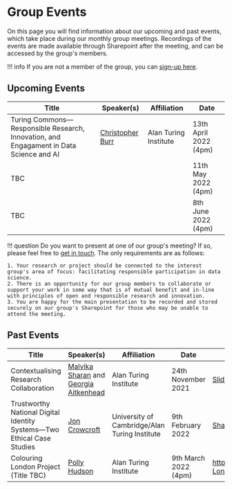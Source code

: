 # Group Events

On this page you will find information about our upcoming and past events, which take place during our monthly group meetings.
Recordings of the events are made available through Sharepoint after the meeting, and can be accessed by the group's members.

!!! info
    If you are not a member of the group, you can [sign-up here](https://forms.office.com/Pages/ResponsePage.aspx?id=p_SVQ1XklU-Knx-672OE-fR6PcyyBV1JuragBENwKPJUM0gwRTBPTjYxT0VMS0xZTk1XWE83QUQ5TyQlQCN0PWcu).

## Upcoming Events

| Title | Speaker(s) | Affiliation | Date |
| --- | --- | --- | --- |
| Turing Commons—Responsible Research, Innovation, and Engagament in Data Science and AI | [Christopher Burr](https://www.turing.ac.uk/people/researchers/christopher-burr) | Alan Turing Institute | 13th April 2022 (4pm) |
| TBC    |     |     | 11th May 2022 (4pm) | 
| TBC    |     |     | 8th June 2022 (4pm) |

!!! question
    Do you want to present at one of our group's meeting? If so, please feel free to [get in touch](mailto:cburr@turing.ac.uk).
    The only requirements are as follows:
    
    1. Your research or project should be connected to the interest group's area of focus: facilitating responsible participation in data science.
    2. There is an opportunity for our group members to collaborate or support your work in some way that is of mutual benefit and in-line with principles of open and responsible research and innovation.
    3. You are happy for the main presentation to be recorded and stored securely on our group's Sharepoint for those who may be unable to attend the meeting.

## Past Events

| Title | Speaker(s) | Affiliation | Date | Link |
| --- | --- | --- | --- | --- |
| Contextualising Research Collaboration  | [Malvika Sharan](https://www.turing.ac.uk/people/researchers/malvika-sharan) and [Georgia Aitkenhead](https://www.turing.ac.uk/people/researchers/georgia-aitkenhead) | Alan Turing Institute | 24th November 2021  | [Slides on Zenodo (DOI 10.5281/zenodo.5724332)](https://zenodo.org/record/5724333) |
| Trustworthy National Digital Identity Systems—Two Ethical Case Studies | [Jon Crowcroft](https://www.turing.ac.uk/people/researchers/jon-crowcroft) | University of Cambridge/Alan Turing Institute | 9th February 2022 | [Sharepoint Post and Recording](https://thealanturininstitute.sharepoint.com/sites/facilitatingresponsibleparticipationIG/SitePages/Trustworthy-Digital-Identity.aspx) |
| Colouring London Project (Title TBC) | [Polly Hudson](https://www.turing.ac.uk/people/researchers/polly-hudson) | Alan Turing Institute | 9th March 2022 (4pm) | https://thealanturininstitute.sharepoint.com/sites/facilitatingresponsibleparticipationIG/SitePages/Colouring-London.aspx |
